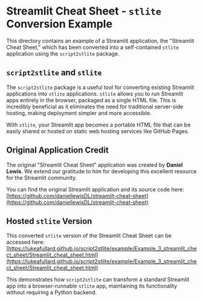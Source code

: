 # Streamlit Cheat Sheet - `stlite` Conversion Example

This directory contains an example of a Streamlit application, the "Streamlit Cheat Sheet," which has been converted into a self-contained `stlite` application using the `script2stlite` package.

## `script2stlite` and `stlite`

The `script2stlite` package is a useful tool for converting existing Streamlit applications into `stlite` applications. `stlite` allows you to run Streamlit apps entirely in the browser, packaged as a single HTML file. This is incredibly beneficial as it eliminates the need for traditional server-side hosting, making deployment simpler and more accessible.

With `stlite`, your Streamlit app becomes a portable HTML file that can be easily shared or hosted on static web hosting services like GitHub Pages.

## Original Application Credit

The original "Streamlit Cheat Sheet" application was created by **Daniel Lewis**. We extend our gratitude to him for developing this excellent resource for the Streamlit community.

You can find the original Streamlit application and its source code here:
[https://github.com/daniellewisDL/streamlit-cheat-sheet](https://github.com/daniellewisDL/streamlit-cheat-sheet)

## Hosted `stlite` Version

This converted `stlite` version of the Streamlit Cheat Sheet can be accessed here:
[https://lukeafullard.github.io/script2stlite/example/Example_3_streamlit_chect_sheet/Streamlit_cheat_sheet.html](https://lukeafullard.github.io/script2stlite/example/Example_3_streamlit_chect_sheet/Streamlit_cheat_sheet.html)

This demonstrates how `script2stlite` can transform a standard Streamlit app into a browser-runnable `stlite` app, maintaining its functionality without requiring a Python backend.
